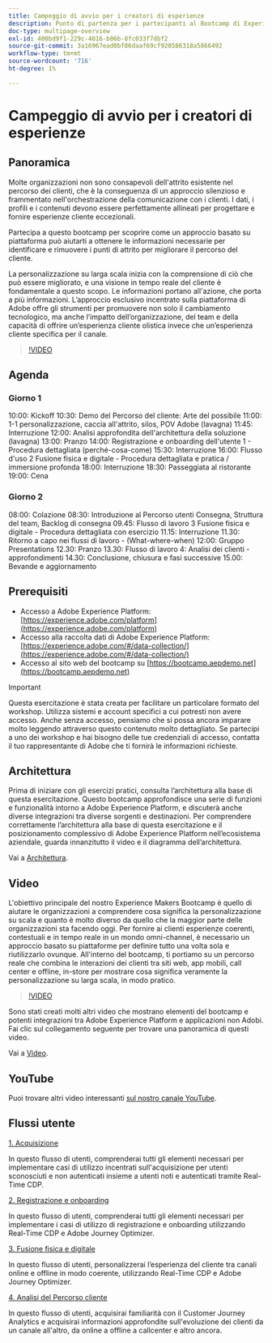 ```yaml
---
title: Campeggio di avvio per i creatori di esperienze
description: Punto di partenza per i partecipanti al Bootcamp di Experience Makers
doc-type: multipage-overview
exl-id: 400bd9f1-229c-4016-b06b-8fc033f7dbf2
source-git-commit: 3a16967ead0bf86daaf69cf920586318a5866492
workflow-type: tm+mt
source-wordcount: '716'
ht-degree: 1%

---
```


# Campeggio di avvio per i creatori di esperienze

## Panoramica

Molte organizzazioni non sono consapevoli dell&#39;attrito esistente nel percorso dei clienti, che è la conseguenza di un approccio silenzioso e frammentato nell&#39;orchestrazione della comunicazione con i clienti. I dati, i profili e i contenuti devono essere perfettamente allineati per progettare e fornire esperienze cliente eccezionali.

Partecipa a questo bootcamp per scoprire come un approccio basato su piattaforma può aiutarti a ottenere le informazioni necessarie per identificare e rimuovere i punti di attrito per migliorare il percorso del cliente.

La personalizzazione su larga scala inizia con la comprensione di ciò che può essere migliorato, e una visione in tempo reale del cliente è fondamentale a questo scopo. Le informazioni portano all&#39;azione, che porta a più informazioni. L’approccio esclusivo incentrato sulla piattaforma di Adobe offre gli strumenti per promuovere non solo il cambiamento tecnologico, ma anche l’impatto dell’organizzazione, del team e della capacità di offrire un’esperienza cliente olistica invece che un’esperienza cliente specifica per il canale.

>[!VIDEO](https://video.tv.adobe.com/v/344962?quality=12&enable=on)

## Agenda

### Giorno 1


10:00: Kickoff 10:30: Demo del Percorso del cliente: Arte del possibile 11:00: 1-1 personalizzazione, caccia all&#39;attrito, silos, POV Adobe (lavagna) 11:45: Interruzione 12:00: Analisi approfondita dell&#39;architettura della soluzione (lavagna) 13:00: Pranzo 14:00: Registrazione e onboarding dell&#39;utente 1 - Procedura dettagliata (perché-cosa-come) 15:30: Interruzione 16:00: Flusso d&#39;uso 2 Fusione fisica e digitale - Procedura dettagliata e pratica / immersione profonda 18:00: Interruzione 18:30: Passeggiata al ristorante 19:00: Cena

### Giorno 2

08:00: Colazione 08:30: Introduzione al Percorso utenti Consegna, Struttura del team, Backlog di consegna 09.45: Flusso di lavoro 3 Fusione fisica e digitale - Procedura dettagliata con esercizio 11.15: Interruzione 11.30: Ritorno a capo nei flussi di lavoro - (What-where-when) 12:00: Gruppo Presentations 12.30: Pranzo 13.30: Flusso di lavoro 4: Analisi dei clienti - approfondimenti 14.30: Conclusione, chiusura e fasi successive 15.00: Bevande e aggiornamento

## Prerequisiti

- Accesso a Adobe Experience Platform: [https://experience.adobe.com/platform](https://experience.adobe.com/platform)
- Accesso alla raccolta dati di Adobe Experience Platform: [https://experience.adobe.com/#/data-collection/](https://experience.adobe.com/#/data-collection/)
- Accesso al sito web del bootcamp su [https://bootcamp.aepdemo.net](https://bootcamp.aepdemo.net)

>[!IMPORTANT]
>
>Questa esercitazione è stata creata per facilitare un particolare formato del workshop. Utilizza sistemi e account specifici a cui potresti non avere accesso. Anche senza accesso, pensiamo che si possa ancora imparare molto leggendo attraverso questo contenuto molto dettagliato. Se partecipi a uno dei workshop e hai bisogno delle tue credenziali di accesso, contatta il tuo rappresentante di Adobe che ti fornirà le informazioni richieste.

## Architettura

Prima di iniziare con gli esercizi pratici, consulta l’architettura alla base di questa esercitazione. Questo bootcamp approfondisce una serie di funzioni e funzionalità intorno a Adobe Experience Platform, e discuterà anche diverse integrazioni tra diverse sorgenti e destinazioni. Per comprendere correttamente l’architettura alla base di questa esercitazione e il posizionamento complessivo di Adobe Experience Platform nell’ecosistema aziendale, guarda innanzitutto il video e il diagramma dell’architettura.

Vai a [Architettura](https://experienceleague.adobe.com/docs/platform-learn/comprehensive-technical-tutorial-v22/architecture.html?lang=en).

## Video

L&#39;obiettivo principale del nostro Experience Makers Bootcamp è quello di aiutare le organizzazioni a comprendere cosa significa la personalizzazione su scala e quanto è molto diverso da quello che la maggior parte delle organizzazioni sta facendo oggi. Per fornire ai clienti esperienze coerenti, contestuali e in tempo reale in un mondo omni-channel, è necessario un approccio basato su piattaforme per definire tutto una volta sola e riutilizzarlo ovunque. All&#39;interno del bootcamp, ti portiamo su un percorso reale che combina le interazioni dei clienti tra siti web, app mobili, call center e offline, in-store per mostrare cosa significa veramente la personalizzazione su larga scala, in modo pratico.

>[!VIDEO](https://video.tv.adobe.com/v/345446?quality=12&enable=on)

Sono stati creati molti altri video che mostrano elementi del bootcamp e potenti integrazioni tra Adobe Experience Platform e applicazioni non Adobi. Fai clic sul collegamento seguente per trovare una panoramica di questi video.

Vai a [Video](https://experienceleague.adobe.com/docs/platform-learn/comprehensive-technical-tutorial-v22/videos.html?lang=en).

## YouTube

Puoi trovare altri video interessanti [sul nostro canale YouTube](https://www.youtube.com/channel/UCUKG2dkZ9pYuZUPebQ21jUw).

## Flussi utente

[1. Acquisizione ](./uc/uc1/uc1.md)

In questo flusso di utenti, comprenderai tutti gli elementi necessari per implementare casi di utilizzo incentrati sull&#39;acquisizione per utenti sconosciuti e non autenticati insieme a utenti noti e autenticati tramite Real-Time CDP.

[2. Registrazione e onboarding](./uc/uc2/uc2.md)

In questo flusso di utenti, comprenderai tutti gli elementi necessari per implementare i casi di utilizzo di registrazione e onboarding utilizzando Real-Time CDP e Adobe Journey Optimizer.

[3. Fusione fisica e digitale](./uc/uc3/uc3.md)

In questo flusso di utenti, personalizzerai l’esperienza del cliente tra canali online e offline in modo coerente, utilizzando Real-Time CDP e Adobe Journey Optimizer.

[4. Analisi del Percorso cliente](./uc/uc4/uc4.md)

In questo flusso di utenti, acquisirai familiarità con il Customer Journey Analytics e acquisirai informazioni approfondite sull&#39;evoluzione dei clienti da un canale all&#39;altro, da online a offline a callcenter e altro ancora.
